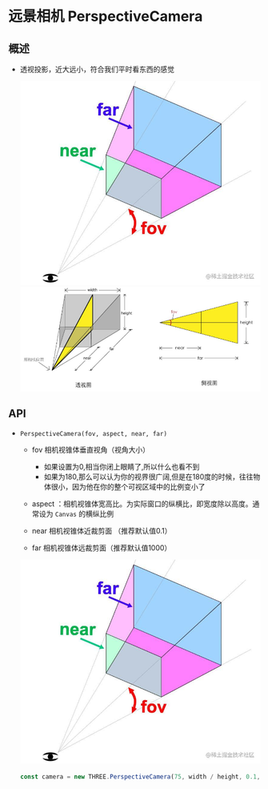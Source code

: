 # 远景相机 PerspectiveCamera

## 概述

+ 透视投影，近大远小，符合我们平时看东西的感觉

  ![透视投影相机1](../images/透视投影相机1.png)
  ![透视投影相机2](../images/透视投影相机2.jpg)

## API

+ `PerspectiveCamera(fov, aspect, near, far)`

  + fov 相机视锥体垂直视角（视角大小）

    + 如果设置为0,相当你闭上眼睛了,所以什么也看不到
    + 如果为180,那么可以认为你的视界很广阔,但是在180度的时候，往往物体很小，因为他在你的整个可视区域中的比例变小了

  + aspect ：相机视锥体宽高比。为实际窗口的纵横比，即宽度除以高度。通常设为 `Canvas` 的横纵比例

  + near 相机视锥体近裁剪面 （推荐默认值0.1）
  + far 相机视锥体远裁剪面（推荐默认值1000）

  ![PerspectiveCamera](./../images/PerspectiveCamera.png)

  ```js
  const camera = new THREE.PerspectiveCamera(75, width / height, 0.1, 1000);
  ```
